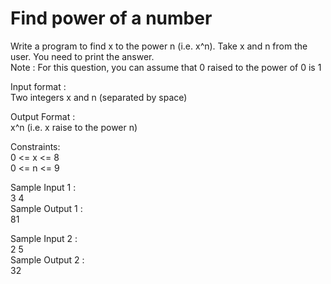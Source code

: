 # Find power of a number



Write a program to find x to the power n (i.e. x^n). Take x and n from the user. You need to print the answer.         
Note : For this question, you can assume that 0 raised to the power of 0 is 1             

Input format :        
Two integers x and n (separated by space)           

Output Format :         
x^n (i.e. x raise to the power n)           

Constraints:         
0 <= x <= 8             
0 <= n <= 9        

Sample Input 1 :          
 3 4          
Sample Output 1 :        
81           

Sample Input 2 :         
 2 5         
Sample Output 2 :         
32         
